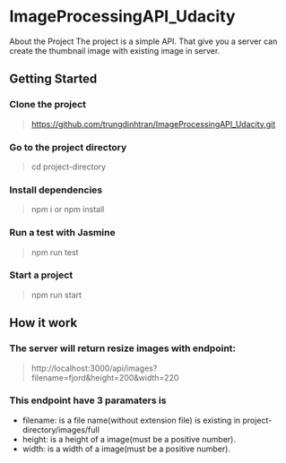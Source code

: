 # ImageProcessingAPI_Udacity
About the Project
The project is a simple API. That give you a server can create the thumbnail image with existing image in server.

## Getting Started
### Clone the project
> https://github.com/trungdinhtran/ImageProcessingAPI_Udacity.git
### Go to the project directory
> cd project-directory
### Install dependencies
> npm i or npm install
### Run a test with Jasmine
> npm run test
### Start a project
> npm run start
## How it work
### The server will return resize images with endpoint:
> http://localhost:3000/api/images?filename=fjord&height=200&width=220
### This endpoint have 3 paramaters is
+ filename: is a file name(without extension file) is existing in project-directory/images/full
+ height: is a height of a image(must be a positive number).
+ width: is a width of a image(must be a positive number).
